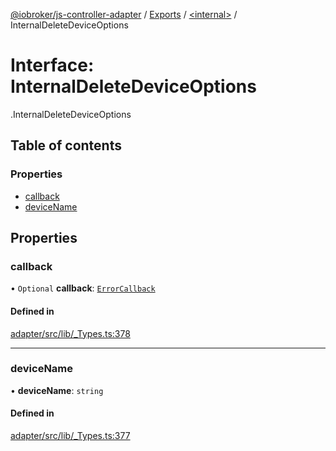 [@iobroker/js-controller-adapter](../README.md) / [Exports](../modules.md) / [<internal\>](../modules/internal_.md) / InternalDeleteDeviceOptions

# Interface: InternalDeleteDeviceOptions

[<internal>](../modules/internal_.md).InternalDeleteDeviceOptions

## Table of contents

### Properties

- [callback](internal_.InternalDeleteDeviceOptions.md#callback)
- [deviceName](internal_.InternalDeleteDeviceOptions.md#devicename)

## Properties

### callback

• `Optional` **callback**: [`ErrorCallback`](../modules/internal_.md#errorcallback)

#### Defined in

[adapter/src/lib/_Types.ts:378](https://github.com/ioBroker/ioBroker.js-controller/blob/96c4ec99/packages/adapter/src/lib/_Types.ts#L378)

___

### deviceName

• **deviceName**: `string`

#### Defined in

[adapter/src/lib/_Types.ts:377](https://github.com/ioBroker/ioBroker.js-controller/blob/96c4ec99/packages/adapter/src/lib/_Types.ts#L377)
